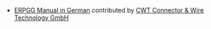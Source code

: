 - [ERPGG Manual in German](http://erpnext.com/docs/user/manual/de/) contributed by [CWT Connector & Wire Technology GmbH](http://www.cwt-assembly.com/)
